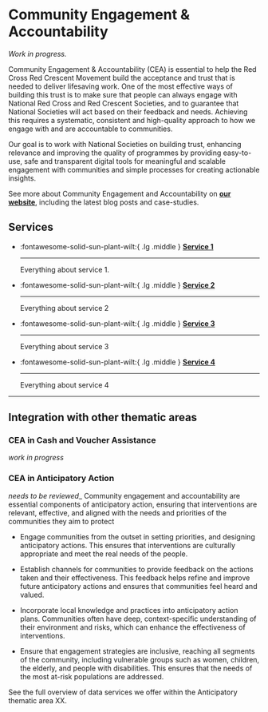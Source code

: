 # Community Engagement & Accountability

*Work in progress.*

Community Engagement & Accountability (CEA) is essential to help the Red Cross Red Crescent Movement build the acceptance and trust that is needed to deliver lifesaving work. One of the most effective ways of building this trust is to make sure that people can always engage with National Red Cross and Red Crescent Societies, and to guarantee that National Societies will act based on their feedback and needs. Achieving this requires a systematic, consistent and high-quality approach to how we engage with and are accountable to communities.

Our goal is to work with National Societies on building trust, enhancing relevance and improving the quality of programmes by providing easy-to-use, safe and transparent digital tools for meaningful and scalable engagement with communities and simple processes for creating actionable insights.   

See more about Community Engagement and Accountability on **[our website](https://510.global/community-engagement-and-accountability/)**, including the latest blog posts and case-studies. 

## Services
<!-- markdownlint-disable -->
<div class="grid cards" markdown>

-   :fontawesome-solid-sun-plant-wilt:{ .lg .middle } [__Service 1__](service1.md)

    ---

    Everything about service 1.

-   :fontawesome-solid-sun-plant-wilt:{ .lg .middle } [__Service 2__](service2.md)

    ---

    Everything about service 2

-   :fontawesome-solid-sun-plant-wilt:{ .lg .middle } [__Service 3__](service3.md)

    ---

    Everything about service 3

-   :fontawesome-solid-sun-plant-wilt:{ .lg .middle } [__Service 4__](service4.md)

    ---

    Everything about service 4
</div>

<!-- markdownlint-enable -->
---

## Integration with other thematic areas

### CEA in Cash and Voucher Assistance
*work in progress* 

### CEA in Anticipatory Action  
*needs to be reviewed*_
Community engagement and accountability are essential components of anticipatory action, ensuring that interventions are relevant, effective, and aligned with the needs and priorities of the communities they aim to protect  

* Engage communities from the outset in setting priorities, and designing anticipatory actions. This ensures that interventions are culturally appropriate and meet the real needs of the people.  

* Establish channels for communities to provide feedback on the actions taken and their effectiveness. This feedback helps refine and improve future anticipatory actions and ensures that communities feel heard and valued. 

* Incorporate local knowledge and practices into anticipatory action plans. Communities often have deep, context-specific understanding of their environment and risks, which can enhance the effectiveness of interventions. 

* Ensure that engagement strategies are inclusive, reaching all segments of the community, including vulnerable groups such as women, children, the elderly, and people with disabilities. This ensures that the needs of the most at-risk populations are addressed.

See the full overview of data services we offer within the Anticipatory thematic area XX. 


